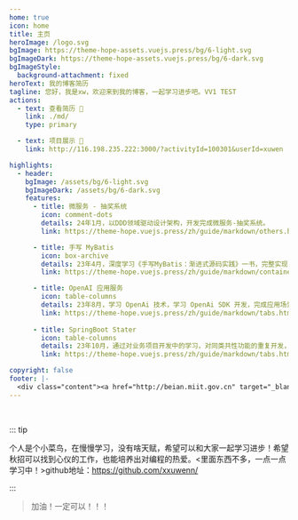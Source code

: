 ```yaml
---
home: true
icon: home
title: 主页
heroImage: /logo.svg
bgImage: https://theme-hope-assets.vuejs.press/bg/6-light.svg
bgImageDark: https://theme-hope-assets.vuejs.press/bg/6-dark.svg
bgImageStyle:
  background-attachment: fixed
heroText: 我的博客简历
tagline: 您好，我是xw，欢迎来到我的博客，一起学习进步吧。VV1 TEST
actions:
  - text: 查看简历 👣
    link: ./md/
    type: primary

  - text: 项目展示 💐
    link: http://116.198.235.222:3000/?activityId=100301&userId=xuwen

highlights:
  - header: 
    bgImage: /assets/bg/6-light.svg
    bgImageDark: /assets/bg/6-dark.svg
    features:
      - title: 微服务 - 抽奖系统
        icon: comment-dots
        details: 24年1月，以DDD领域驱动设计架构，开发完成微服务-抽奖系统。
        link: https://theme-hope.vuejs.press/zh/guide/markdown/others.html#link-check

      - title: 手写 MyBatis
        icon: box-archive
        details: 23年4月，深度学习《手写MyBatis：渐进式源码实践》一书，完整实现了一个 MyBatis ORM 框架。
        link: https://theme-hope.vuejs.press/zh/guide/markdown/container.html

      - title: OpenAI 应用服务
        icon: table-columns
        details: 23年8月，学习 OpenAi 技术，学习 OpenAi SDK 开发，完成应用场景的对接使用「涵盖支付对接」。
        link: https://theme-hope.vuejs.press/zh/guide/markdown/tabs.html
        
      - title: SpringBoot Stater
        icon: table-columns
        details: 23年10月，通过对业务项目开发中的学习，对同类共性功能的重复开发，凝练成通用的服务治理组件。
        link: https://theme-hope.vuejs.press/zh/guide/markdown/tabs.html

copyright: false
footer: |-
  <div class="content"><a href="http://beian.miit.gov.cn" target="_blank">京ICP备1903****号</a> | MIT 协议, 版权所有 © 2023 你的名字，All rights reserved.</div>
---
```


<br/>

::: tip

个人是个小菜鸟，在慢慢学习，没有啥天赋，希望可以和大家一起学习进步！希望秋招可以找到心仪的工作，也能培养出对编程的热爱。<里面东西不多，一点一点学习中！>github地址：https://github.com/xxuwenn/

:::
>加油！一定可以！！！